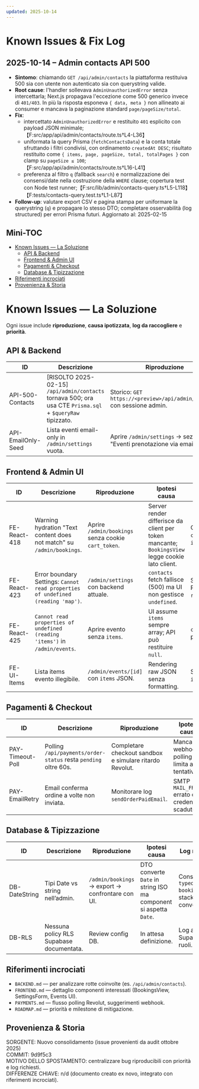 ```yaml
---
updated: 2025-10-14
---
```

# Known Issues & Fix Log

## 2025-10-14 – Admin contacts API 500
- **Sintomo**: chiamando `GET /api/admin/contacts` la piattaforma restituiva 500 sia con utente non autenticato sia con querystring valide.
- **Root cause**: l'handler sollevava `AdminUnauthorizedError` senza intercettarla; Next.js propagava l'eccezione come 500 generico invece di `401/403`. In più la risposta esponeva `{ data, meta }` non allineato ai consumer e mancava la paginazione standard `page/pageSize/total`.
- **Fix**:
  - intercettato `AdminUnauthorizedError` e restituito `401` esplicito con payload JSON minimale;【F:src/app/api/admin/contacts/route.ts†L4-L36】
  - uniformata la query Prisma (`fetchContactsData`) e la conta totale sfruttando i filtri condivisi, con ordinamento `createdAt DESC`; risultato restituito come `{ items, page, pageSize, total, totalPages }` con clamp su `pageSize ≤ 100`;【F:src/app/api/admin/contacts/route.ts†L16-L41】
  - preferenza al filtro `q` (fallback `search`) e normalizzazione dei consensi/date nella costruzione della `WHERE` clause; copertura test con Node test runner;【F:src/lib/admin/contacts-query.ts†L5-L118】【F:tests/contacts-query.test.ts†L1-L87】
- **Follow-up**: valutare export CSV e pagina stampa per uniformare la querystring (`q`) e propagare lo stesso DTO; completare osservabilità (log structured) per errori Prisma futuri.
Aggiornato al: 2025-02-15

## Mini-TOC
- [Known Issues — La Soluzione](#known-issues--la-soluzione)
  - [API & Backend](#api--backend)
  - [Frontend & Admin UI](#frontend--admin-ui)
  - [Pagamenti & Checkout](#pagamenti--checkout)
  - [Database & Tipizzazione](#database--tipizzazione)
- [Riferimenti incrociati](#riferimenti-incrociati)
- [Provenienza & Storia](#provenienza--storia)

# Known Issues — La Soluzione
Ogni issue include **riproduzione**, **causa ipotizzata**, **log da raccogliere** e **priorità**.

## API & Backend
| ID | Descrizione | Riproduzione | Ipotesi causa | Log richiesti | Priorità |
| --- | --- | --- | --- | --- | --- |
| API-500-Contacts | [RISOLTO 2025-02-15] `/api/admin/contacts` tornava 500; ora usa CTE `Prisma.sql` + `$queryRaw` tipizzato. | Storico: `GET https://<preview>/api/admin/contacts` con sessione admin. | Fix: `fetchContactsData`/`countContacts` con filtri tipizzati, paginazione sicura. | Monitorare solo warn Prisma anomali (nessun log aggiuntivo richiesto). | ✔️ Closed |
| API-EmailOnly-Seed | Lista eventi email-only in `/admin/settings` vuota. | Aprire `/admin/settings` → sezione "Eventi prenotazione via email". | Nessun seed `EventInstance`; API supporta solo PATCH. | Log query `fetchAdminEventInstances`, output array. | **P1** |

## Frontend & Admin UI
| ID | Descrizione | Riproduzione | Ipotesi causa | Log richiesti | Priorità |
| --- | --- | --- | --- | --- | --- |
| FE-React-418 | Warning hydration "Text content does not match" su `/admin/bookings`. | Aprire `/admin/bookings` senza cookie `cart_token`. | Server render differisce da client per token mancante; `BookingsView` legge cookie lato client. | Console log `cartToken`, props `initialCart`. | **P1** |
| FE-React-423 | Error boundary Settings: `Cannot read properties of undefined (reading 'map')`. | `/admin/settings` con backend attuale. | `contacts` fetch fallisce (500) ma UI non gestisce `undefined`. | Stack trace React, `response.status`. | **P0** |
| FE-React-425 | `Cannot read properties of undefined (reading 'items')` in `/admin/events`. | Aprire evento senza `items`. | UI assume `items` sempre array; API può restituire `null`. | `console.error`, payload `event`. | **P1** |
| FE-UI-Items | Lista items evento illegibile. | `/admin/events/[id]` con `items` JSON. | Rendering raw JSON senza formatting. | Screenshot UI, `items.length`. | **P2** |

## Pagamenti & Checkout
| ID | Descrizione | Riproduzione | Ipotesi causa | Log richiesti | Priorità |
| --- | --- | --- | --- | --- | --- |
| PAY-Timeout-Poll | Polling `/api/payments/order-status` resta `pending` oltre 60s. | Completare checkout sandbox e simulare ritardo Revolut. | Mancanza webhook; polling limita a 12 tentativi. | Log `pollCount`, `responseId` Revolut, timestamp. | **P1** |
| PAY-EmailRetry | Email conferma ordine a volte non inviata. | Monitorare log `sendOrderPaidEmail`. | SMTP `MAIL_FROM` errato o credenziali scadute. | Log `mailerError`, `smtpHost`, `bookingId`. | **P2** |

## Database & Tipizzazione
| ID | Descrizione | Riproduzione | Ipotesi causa | Log richiesti | Priorità |
| --- | --- | --- | --- | --- | --- |
| DB-DateString | Tipi Date vs string nell’admin. | `/admin/bookings` → export → confrontare con UI. | DTO converte `Date` in string ISO ma component si aspetta `Date`. | Console log `typeof booking.date`, stack convertitore. | **P1** |
| DB-RLS | Nessuna policy RLS Supabase documentata. | Review config DB. | In attesa definizione. | Log accessi Supabase, ruoli. | **P2** |

## Riferimenti incrociati
- `BACKEND.md` — per analizzare rotte coinvolte (es. `/api/admin/contacts`).
- `FRONTEND.md` — dettaglio componenti interessati (BookingsView, SettingsForm, Events UI).
- `PAYMENTS.md` — flusso polling Revolut, suggerimenti webhook.
- `ROADMAP.md` — priorità e milestone di mitigazione.

## Provenienza & Storia
SORGENTE: Nuovo consolidamento (issue provenienti da audit ottobre 2025)  
COMMIT: 9d9f5c3  
MOTIVO DELLO SPOSTAMENTO: centralizzare bug riproducibili con priorità e log richiesti.  
DIFFERENZE CHIAVE: n/d (documento creato ex novo, integrato con riferimenti incrociati).
